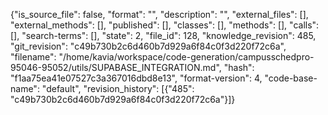 {"is_source_file": false, "format": "", "description": "", "external_files": [], "external_methods": [], "published": [], "classes": [], "methods": [], "calls": [], "search-terms": [], "state": 2, "file_id": 128, "knowledge_revision": 485, "git_revision": "c49b730b2c6d460b7d929a6f84c0f3d220f72c6a", "filename": "/home/kavia/workspace/code-generation/campusschedpro-95046-95052/utils/SUPABASE_INTEGRATION.md", "hash": "f1aa75ea41e07527c3a367016dbd8e13", "format-version": 4, "code-base-name": "default", "revision_history": [{"485": "c49b730b2c6d460b7d929a6f84c0f3d220f72c6a"}]}